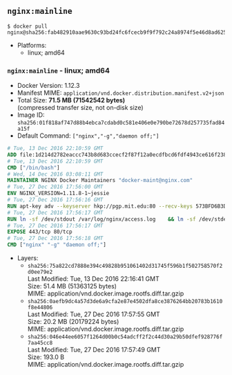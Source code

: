 ## `nginx:mainline`

```console
$ docker pull nginx@sha256:fab482910aae9630c93bd24fc6fcecb9f9f792c24a8974f5e46d8ad625ac2357
```

-	Platforms:
	-	linux; amd64

### `nginx:mainline` - linux; amd64

-	Docker Version: 1.12.3
-	Manifest MIME: `application/vnd.docker.distribution.manifest.v2+json`
-	Total Size: **71.5 MB (71542542 bytes)**  
	(compressed transfer size, not on-disk size)
-	Image ID: `sha256:01f818af747d88b4ebca7cdabd0c581e406e0e790be72678d257735fad84a15f`
-	Default Command: `["nginx","-g","daemon off;"]`

```dockerfile
# Tue, 13 Dec 2016 22:10:59 GMT
ADD file:1d214d2782eaccc743b8d683ccecf2f87f12a0ecdfbcd6fdf4943ce616f23870 in / 
# Tue, 13 Dec 2016 22:10:59 GMT
CMD ["/bin/bash"]
# Wed, 14 Dec 2016 03:08:11 GMT
MAINTAINER NGINX Docker Maintainers "docker-maint@nginx.com"
# Tue, 27 Dec 2016 17:56:00 GMT
ENV NGINX_VERSION=1.11.8-1~jessie
# Tue, 27 Dec 2016 17:56:16 GMT
RUN apt-key adv --keyserver hkp://pgp.mit.edu:80 --recv-keys 573BFD6B3D8FBC641079A6ABABF5BD827BD9BF62 	&& echo "deb http://nginx.org/packages/mainline/debian/ jessie nginx" >> /etc/apt/sources.list 	&& apt-get update 	&& apt-get install --no-install-recommends --no-install-suggests -y 						ca-certificates 						nginx=${NGINX_VERSION} 						nginx-module-xslt 						nginx-module-geoip 						nginx-module-image-filter 						nginx-module-perl 						nginx-module-njs 						gettext-base 	&& rm -rf /var/lib/apt/lists/*
# Tue, 27 Dec 2016 17:56:17 GMT
RUN ln -sf /dev/stdout /var/log/nginx/access.log 	&& ln -sf /dev/stderr /var/log/nginx/error.log
# Tue, 27 Dec 2016 17:56:17 GMT
EXPOSE 443/tcp 80/tcp
# Tue, 27 Dec 2016 17:56:18 GMT
CMD ["nginx" "-g" "daemon off;"]
```

-	Layers:
	-	`sha256:75a822cd7888e394c49828b951061402d31745f596b1f502758570f2d0ee79e2`  
		Last Modified: Tue, 13 Dec 2016 22:16:41 GMT  
		Size: 51.4 MB (51363125 bytes)  
		MIME: application/vnd.docker.image.rootfs.diff.tar.gzip
	-	`sha256:0aefb9dc4a57d3de6a9cfa2e87e4502dfa8ce3876264bb20783b1610f8e44806`  
		Last Modified: Tue, 27 Dec 2016 17:57:55 GMT  
		Size: 20.2 MB (20179224 bytes)  
		MIME: application/vnd.docker.image.rootfs.diff.tar.gzip
	-	`sha256:046e44ee6057f1264d00b0c54adcff2f2c44d30a29b50dfef928776f7aa45cc8`  
		Last Modified: Tue, 27 Dec 2016 17:57:49 GMT  
		Size: 193.0 B  
		MIME: application/vnd.docker.image.rootfs.diff.tar.gzip
